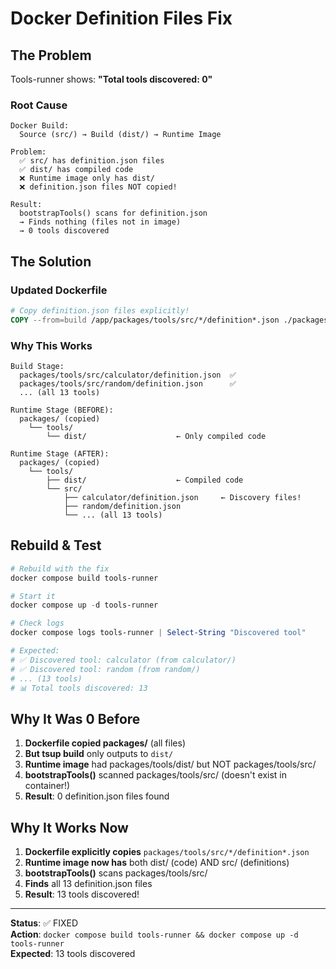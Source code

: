 # Docker Definition Files Fix

## The Problem

Tools-runner shows: **"Total tools discovered: 0"**

### Root Cause

```
Docker Build:
  Source (src/) → Build (dist/) → Runtime Image
  
Problem:
  ✅ src/ has definition.json files
  ✅ dist/ has compiled code
  ❌ Runtime image only has dist/
  ❌ definition.json files NOT copied!
  
Result:
  bootstrapTools() scans for definition.json
  → Finds nothing (files not in image)
  → 0 tools discovered
```

## The Solution

### Updated Dockerfile

```dockerfile
# Copy definition.json files explicitly!
COPY --from=build /app/packages/tools/src/*/definition*.json ./packages/tools/src/
```

### Why This Works

```
Build Stage:
  packages/tools/src/calculator/definition.json  ✅
  packages/tools/src/random/definition.json      ✅
  ... (all 13 tools)

Runtime Stage (BEFORE):
  packages/ (copied)
    └── tools/
        └── dist/                    ← Only compiled code
        
Runtime Stage (AFTER):
  packages/ (copied)
    └── tools/
        ├── dist/                    ← Compiled code
        └── src/
            ├── calculator/definition.json     ← Discovery files!
            ├── random/definition.json
            └── ... (all 13 tools)
```

## Rebuild & Test

```powershell
# Rebuild with the fix
docker compose build tools-runner

# Start it
docker compose up -d tools-runner

# Check logs
docker compose logs tools-runner | Select-String "Discovered tool"

# Expected:
# ✅ Discovered tool: calculator (from calculator/)
# ✅ Discovered tool: random (from random/)
# ... (13 tools)
# 📊 Total tools discovered: 13
```

## Why It Was 0 Before

1. **Dockerfile copied packages/** (all files)
2. **But tsup build** only outputs to `dist/`
3. **Runtime image** had packages/tools/dist/ but NOT packages/tools/src/
4. **bootstrapTools()** scanned packages/tools/src/ (doesn't exist in container!)
5. **Result**: 0 definition.json files found

## Why It Works Now

1. **Dockerfile explicitly copies** `packages/tools/src/*/definition*.json`
2. **Runtime image now has** both dist/ (code) AND src/ (definitions)
3. **bootstrapTools()** scans packages/tools/src/
4. **Finds** all 13 definition.json files
5. **Result**: 13 tools discovered!

---

**Status**: ✅ FIXED  
**Action**: `docker compose build tools-runner && docker compose up -d tools-runner`  
**Expected**: 13 tools discovered
